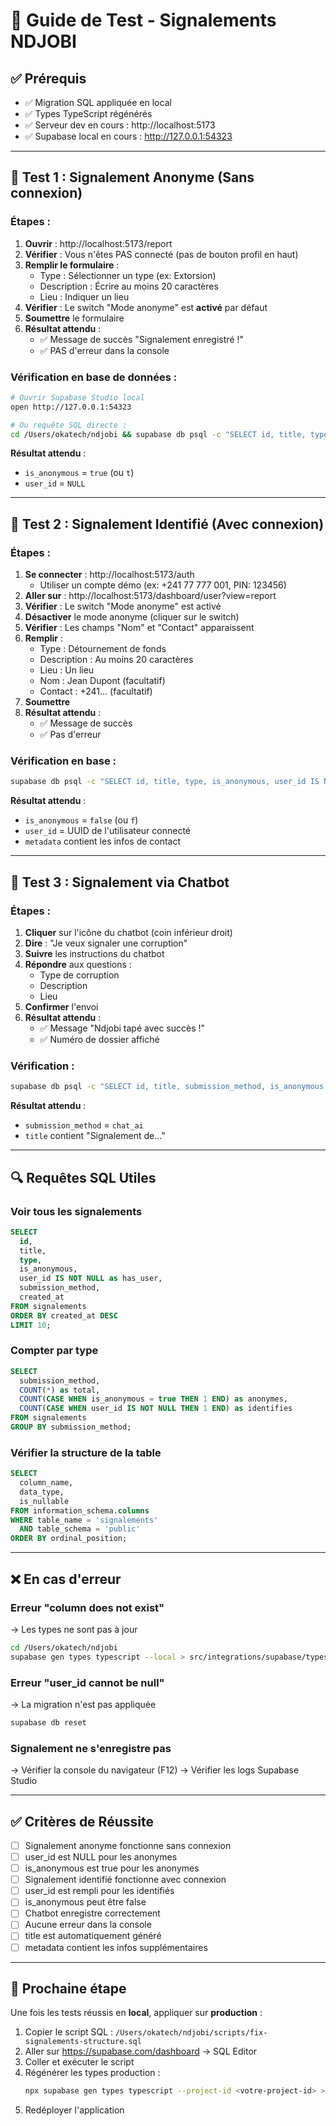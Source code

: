# 🧪 Guide de Test - Signalements NDJOBI

## ✅ Prérequis
- ✅ Migration SQL appliquée en local
- ✅ Types TypeScript régénérés
- ✅ Serveur dev en cours : http://localhost:5173
- ✅ Supabase local en cours : http://127.0.0.1:54323

---

## 🎯 Test 1 : Signalement Anonyme (Sans connexion)

### Étapes :
1. **Ouvrir** : http://localhost:5173/report
2. **Vérifier** : Vous n'êtes PAS connecté (pas de bouton profil en haut)
3. **Remplir le formulaire** :
   - Type : Sélectionner un type (ex: Extorsion)
   - Description : Écrire au moins 20 caractères
   - Lieu : Indiquer un lieu
4. **Vérifier** : Le switch "Mode anonyme" est **activé** par défaut
5. **Soumettre** le formulaire
6. **Résultat attendu** : 
   - ✅ Message de succès "Signalement enregistré !"
   - ✅ PAS d'erreur dans la console

### Vérification en base de données :
```bash
# Ouvrir Supabase Studio local
open http://127.0.0.1:54323

# Ou requête SQL directe :
cd /Users/okatech/ndjobi && supabase db psql -c "SELECT id, title, type, is_anonymous, user_id FROM signalements ORDER BY created_at DESC LIMIT 5;"
```

**Résultat attendu** :
- `is_anonymous` = `true` (ou `t`)
- `user_id` = `NULL`

---

## 🎯 Test 2 : Signalement Identifié (Avec connexion)

### Étapes :
1. **Se connecter** : http://localhost:5173/auth
   - Utiliser un compte démo (ex: +241 77 777 001, PIN: 123456)
2. **Aller sur** : http://localhost:5173/dashboard/user?view=report
3. **Vérifier** : Le switch "Mode anonyme" est activé
4. **Désactiver** le mode anonyme (cliquer sur le switch)
5. **Vérifier** : Les champs "Nom" et "Contact" apparaissent
6. **Remplir** :
   - Type : Détournement de fonds
   - Description : Au moins 20 caractères
   - Lieu : Un lieu
   - Nom : Jean Dupont (facultatif)
   - Contact : +241... (facultatif)
7. **Soumettre**
8. **Résultat attendu** :
   - ✅ Message de succès
   - ✅ Pas d'erreur

### Vérification en base :
```bash
supabase db psql -c "SELECT id, title, type, is_anonymous, user_id IS NOT NULL as has_user, metadata FROM signalements ORDER BY created_at DESC LIMIT 5;"
```

**Résultat attendu** :
- `is_anonymous` = `false` (ou `f`)
- `user_id` = UUID de l'utilisateur connecté
- `metadata` contient les infos de contact

---

## 🎯 Test 3 : Signalement via Chatbot

### Étapes :
1. **Cliquer** sur l'icône du chatbot (coin inférieur droit)
2. **Dire** : "Je veux signaler une corruption"
3. **Suivre** les instructions du chatbot
4. **Répondre** aux questions :
   - Type de corruption
   - Description
   - Lieu
5. **Confirmer** l'envoi
6. **Résultat attendu** :
   - ✅ Message "Ndjobi tapé avec succès !"
   - ✅ Numéro de dossier affiché

### Vérification :
```bash
supabase db psql -c "SELECT id, title, submission_method, is_anonymous FROM signalements WHERE submission_method = 'chat_ai' ORDER BY created_at DESC LIMIT 3;"
```

**Résultat attendu** :
- `submission_method` = `chat_ai`
- `title` contient "Signalement de..."

---

## 🔍 Requêtes SQL Utiles

### Voir tous les signalements
```sql
SELECT 
  id,
  title,
  type,
  is_anonymous,
  user_id IS NOT NULL as has_user,
  submission_method,
  created_at
FROM signalements
ORDER BY created_at DESC
LIMIT 10;
```

### Compter par type
```sql
SELECT 
  submission_method,
  COUNT(*) as total,
  COUNT(CASE WHEN is_anonymous = true THEN 1 END) as anonymes,
  COUNT(CASE WHEN user_id IS NOT NULL THEN 1 END) as identifies
FROM signalements
GROUP BY submission_method;
```

### Vérifier la structure de la table
```sql
SELECT 
  column_name, 
  data_type, 
  is_nullable 
FROM information_schema.columns 
WHERE table_name = 'signalements' 
  AND table_schema = 'public'
ORDER BY ordinal_position;
```

---

## ❌ En cas d'erreur

### Erreur "column does not exist"
→ Les types ne sont pas à jour
```bash
cd /Users/okatech/ndjobi
supabase gen types typescript --local > src/integrations/supabase/types.ts
```

### Erreur "user_id cannot be null"
→ La migration n'est pas appliquée
```bash
supabase db reset
```

### Signalement ne s'enregistre pas
→ Vérifier la console du navigateur (F12)
→ Vérifier les logs Supabase Studio

---

## ✅ Critères de Réussite

- [ ] Signalement anonyme fonctionne sans connexion
- [ ] user_id est NULL pour les anonymes
- [ ] is_anonymous est true pour les anonymes
- [ ] Signalement identifié fonctionne avec connexion
- [ ] user_id est rempli pour les identifiés
- [ ] is_anonymous peut être false
- [ ] Chatbot enregistre correctement
- [ ] Aucune erreur dans la console
- [ ] title est automatiquement généré
- [ ] metadata contient les infos supplémentaires

---

## 🚀 Prochaine étape

Une fois les tests réussis en **local**, appliquer sur **production** :

1. Copier le script SQL : `/Users/okatech/ndjobi/scripts/fix-signalements-structure.sql`
2. Aller sur https://supabase.com/dashboard → SQL Editor
3. Coller et exécuter le script
4. Régénérer les types production :
   ```bash
   npx supabase gen types typescript --project-id <votre-project-id> > src/integrations/supabase/types.ts
   ```
5. Redéployer l'application


